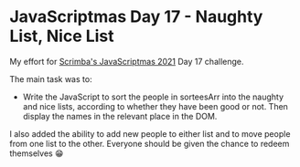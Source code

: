 # JavaScriptmas Day 17 - Naughty List, Nice List

My effort for [Scrimba's JavaScriptmas 2021](https://scrimba.com/learn/javascriptmas2021) Day 17 challenge.

The main task was to:

- Write the JavaScript to sort the people in sorteesArr into the naughty and nice lists, according to whether they have been good or not. Then display the names in the relevant place in the DOM.

I also added the ability to add new people to either list and to move people from one list to the other. Everyone should be given the chance to redeem themselves 😁
